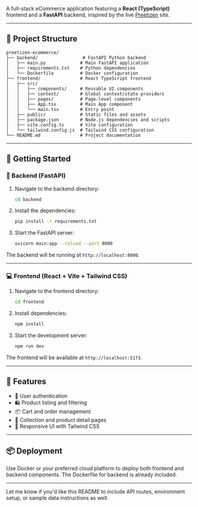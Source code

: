 A full-stack eCommerce application featuring a **React (TypeScript)** frontend and a **FastAPI** backend, inspired by the live [Preetizen](https://www.preetizen.com/) site.

---

## 🧾 Project Structure

```
preetizen-ecommerce/
├── backend/                 # FastAPI Python backend
│   ├── main.py             # Main FastAPI application
│   ├── requirements.txt    # Python dependencies
│   └── Dockerfile          # Docker configuration
├── frontend/               # React TypeScript frontend
│   ├── src/
│   │   ├── components/     # Reusable UI components
│   │   ├── context/        # Global context/state providers
│   │   ├── pages/          # Page-level components
│   │   ├── App.tsx         # Main App component
│   │   └── main.tsx        # Entry point
│   ├── public/             # Static files and assets
│   ├── package.json        # Node.js dependencies and scripts
│   ├── vite.config.ts      # Vite configuration
│   └── tailwind.config.js  # Tailwind CSS configuration
└── README.md               # Project documentation
```

---

## 🚀 Getting Started

### 🔧 Backend (FastAPI)

1. Navigate to the backend directory:

   ```bash
   cd backend
   ```

2. Install the dependencies:

   ```bash
   pip install -r requirements.txt
   ```

3. Start the FastAPI server:

   ```bash
   uvicorn main:app --reload --port 8000
   ```

The backend will be running at `http://localhost:8000`.

---

### 💻 Frontend (React + Vite + Tailwind CSS)

1. Navigate to the frontend directory:

   ```bash
   cd frontend
   ```

2. Install dependencies:

   ```bash
   npm install
   ```

3. Start the development server:

   ```bash
   npm run dev
   ```

The frontend will be available at `http://localhost:5173`.

---

## 📝 Features

* 🔐 User authentication
* 🛍️ Product listing and filtering
* 📦 Cart and order management
* 📄 Collection and product detail pages
* 🎨 Responsive UI with Tailwind CSS

---

## 📦 Deployment

Use Docker or your preferred cloud platform to deploy both frontend and backend components. The Dockerfile for backend is already included.

---

Let me know if you'd like this README to include API routes, environment setup, or sample data instructions as well.

